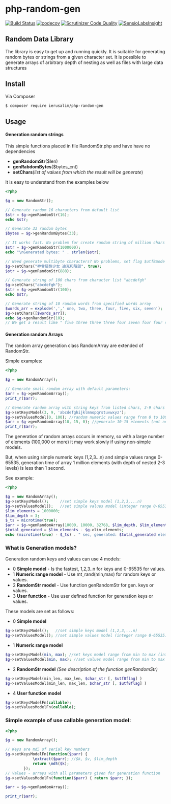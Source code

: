 # php-random-gen
[![Build Status](https://api.travis-ci.org/ierusalim/php-random-gen.svg?branch=master)](https://www.travis-ci.org/ierusalim/php-random-gen)
[![codecov](https://codecov.io/gh/ierusalim/php-random-gen/branch/master/graph/badge.svg)](https://codecov.io/gh/ierusalim/php-random-gen)
[![Scrutinizer Code Quality](https://scrutinizer-ci.com/g/ierusalim/php-random-gen/badges/quality-score.png?b=master)](https://scrutinizer-ci.com/g/ierusalim/php-random-gen/?branch=master)
[![SensioLabsInsight](https://insight.sensiolabs.com/projects/599b2cb0-cbc2-4b13-bce2-fc759e58e3b7/mini.png)](https://insight.sensiolabs.com/projects/599b2cb0-cbc2-4b13-bce2-fc759e58e3b7)
## Random Data Library

The library is easy to get up and running quickly. It is suitable for generating
random bytes or strings from a given character set. It is possible to generate
arrays of arbitrary depth of nesting as well as files with large data structures

## Install

Via Composer

``` bash
$ composer require ierusalim/php-random-gen
```

## Usage

#### Generation random strings
This simple functions placed in file RandomStr.php and have have no dependencies
* **genRandomStr**($len)
* **genRabdomBytes**($bytes_cnt)
* **setChars**(*list of values from which the result will be generate*)

It is easy to understand from the examples below
```php
<?php

$g = new RandomStr();

// Generate random 16 characters from default list
$str = $g->genRandomStr(16);
echo $str;

// Generate 33 random bytes
$bytes = $g->genRandomBytes(33);

// It works fast. No problem for create random string of million chars
$str = $g->genRandomStr(1000000);
echo "\nGenerated bytes: " . strlen($str);

// Need generate multibyte characters? No problems, set flag $utf8mode = true
$g->setChars("神會貓性少女 迪克和陰部", true);
$str = $g->genRandomStr(888);

// Generate string of 100 chars from character list "abcdefgh"
$g->setChars("abcdefgh");
$str = $g->genRandomStr(100);
echo $str;

// Generate string of 10 random words from specified words array
$words_arr = explode(',',' one, two, three, four, five, six, seven');
$g->setChars([$words_arr]);
echo $g->genRandomStr(10); 
// We get a result like " five three three three four seven four four six four"

```

#### Generation random Arrays
The random array generation class RandomArray are extended of RandomStr.

Simple examples:
```php
<?php

$g = new RandomArray();

// Generate small random array with default parameters:
$arr = $g->genRandomArray();
print_r($arr);

// Generate random array with string keys from listed chars, 3-9 chars length
$g->setKeysModel(3, 9, 'abcdefghijklmnopqrstuvwxyz');
$g->setValuesModel(0, 100); //random numeric values range from 0 to 100
$arr = $g->genRandomArray(10, 15, 0); //generate 10-15 elements (not nested)
print_r($arr);

```

The generation of random arrays occurs in memory, so with a large number
of elements (100,000 or more) it may work slowly if using non-simple models.

But, when using simple numeric keys (1,2,3...n) and simple values range 0-65535,
generation time of array 1 million elements (with depth of nested 2-3 levels) 
is less than 1 second.

See example:
```php
<?php

$g = new RandomArray();
$g->setKeysModel();     //set simple keys model (1,2,3,...n)
$g->setValuesModel();   //set simple values model (integer range 0-65535)
$lim_elements = 1000000;
$lim_depth = 3;
$_ts = microtime(true);
$arr = $g->genRandomArray(10000, 10000, 32768, $lim_depth, $lim_elements);
$total_generated = $lim_elements - $g->lim_elements;
echo (microtime(true) - $_ts) . " sec, generated: $total_generated elements.\n";
```

### What is Generation models?

Generation random keys and values can use 4 models:
* 0 **Simple model** - Is the fastest, 1,2,3..n for keys and 0-65535 for values.
* 1 **Numeric range model** - Use mt_rand(min,max) for random keys or values.
* 2 **RandomStr model** - Use function genRandomStr for gen. keys or values.
* 3 **User function** - Use user defined function for generation keys or values.

These models are set as follows:

* 0 **Simple model**
```php
$g->setKeysModel();   //set simple keys model (1,2,3,...n)
$g->setValuesModel(); //set simple values model (integer range 0-65535)
```
* 1 **Numeric range model**
```php
$g->setKeysModel(min, max); //set keys model range from min to max (integer)
$g->setValuesModel(min, max); //set values model range from min to max (integer)
```
* 2 **RandomStr model** _(See description of the function genRandomStr)_
```php
$g->setKeysModel(min_len, max_len, $char_str [, $utf8flag] )
$g->setValuesModel(min_len, max_len, $char_str [, $utf8flag] )
```
* 4 **User function model**
```php
$g->setKeysModelFn(callable);
$g->setValuesModelFn(callable);
```
### Simple example of use callable generation model:
```php
<?php

$g = new RandomArray();

// Keys are md5 of serial key numbers
$g->setKeysModelFn(function($parr) {
            \extract($parr); //$k, $v, $lim_depth
            return \md5($k);
        });
// Values - arrays with all parameters given for generation function
$g->setValuesModelFn(function($parr) { return $parr; });

$arr = $g->genRandomArray();

print_r($arr);
```
